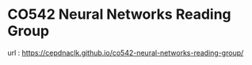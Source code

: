# CO542 Neural Networks Reading Group

url : https://cepdnaclk.github.io/co542-neural-networks-reading-group/